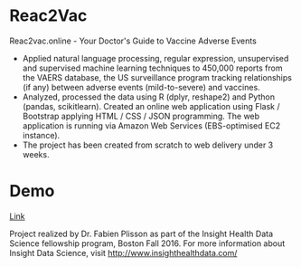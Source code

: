 # Reac2Vac

Reac2vac.online - Your Doctor's Guide to Vaccine Adverse Events
- Applied natural language processing, regular expression, unsupervised and supervised machine learning techniques to 450,000 reports from the VAERS database, the US surveillance program tracking relationships (if any) between adverse events (mild-to-severe) and vaccines.
- Analyzed, processed the data using R (dplyr, reshape2) and Python (pandas, scikitlearn).
Created an online web application using Flask / Bootstrap applying HTML / CSS / JSON programming. The web application is running via Amazon Web Services (EBS-optimised EC2 instance).
- The project has been created from scratch to web delivery under 3 weeks. 

# Demo

[Link](https://docs.google.com/presentation/d/16uN0FkZni79lDpu-Zguji6EdK4p2SK-dvBfD7lrlNts/embed?)
       

Project realized by Dr. Fabien Plisson as part of the Insight Health Data Science fellowship program,
Boston Fall 2016.
For more information about Insight Data Science, visit <a href="url"> http://www.insighthealthdata.com/
